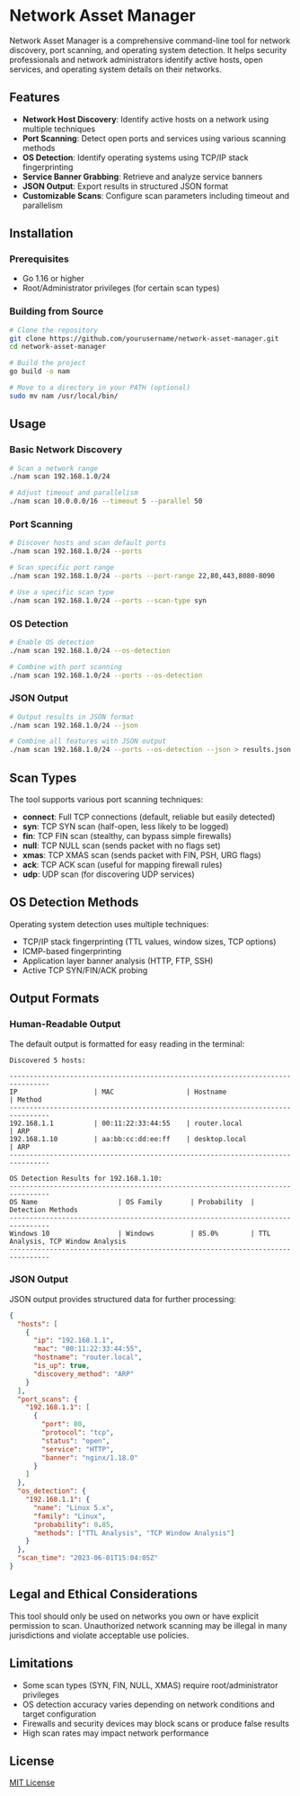 # Network Asset Manager

Network Asset Manager is a comprehensive command-line tool for network discovery, port scanning, and operating system detection. It helps security professionals and network administrators identify active hosts, open services, and operating system details on their networks.

## Features

- **Network Host Discovery**: Identify active hosts on a network using multiple techniques
- **Port Scanning**: Detect open ports and services using various scanning methods
- **OS Detection**: Identify operating systems using TCP/IP stack fingerprinting
- **Service Banner Grabbing**: Retrieve and analyze service banners
- **JSON Output**: Export results in structured JSON format
- **Customizable Scans**: Configure scan parameters including timeout and parallelism

## Installation

### Prerequisites

- Go 1.16 or higher
- Root/Administrator privileges (for certain scan types)

### Building from Source

```bash
# Clone the repository
git clone https://github.com/yourusername/network-asset-manager.git
cd network-asset-manager

# Build the project
go build -o nam

# Move to a directory in your PATH (optional)
sudo mv nam /usr/local/bin/
```

## Usage

### Basic Network Discovery

```bash
# Scan a network range
./nam scan 192.168.1.0/24

# Adjust timeout and parallelism
./nam scan 10.0.0.0/16 --timeout 5 --parallel 50
```

### Port Scanning

```bash
# Discover hosts and scan default ports
./nam scan 192.168.1.0/24 --ports

# Scan specific port range
./nam scan 192.168.1.0/24 --ports --port-range 22,80,443,8080-8090

# Use a specific scan type
./nam scan 192.168.1.0/24 --ports --scan-type syn
```

### OS Detection

```bash
# Enable OS detection
./nam scan 192.168.1.0/24 --os-detection

# Combine with port scanning
./nam scan 192.168.1.0/24 --ports --os-detection
```

### JSON Output

```bash
# Output results in JSON format
./nam scan 192.168.1.0/24 --json

# Combine all features with JSON output
./nam scan 192.168.1.0/24 --ports --os-detection --json > results.json
```

## Scan Types

The tool supports various port scanning techniques:

- **connect**: Full TCP connections (default, reliable but easily detected)
- **syn**: TCP SYN scan (half-open, less likely to be logged)
- **fin**: TCP FIN scan (stealthy, can bypass simple firewalls)
- **null**: TCP NULL scan (sends packet with no flags set)
- **xmas**: TCP XMAS scan (sends packet with FIN, PSH, URG flags)
- **ack**: TCP ACK scan (useful for mapping firewall rules)
- **udp**: UDP scan (for discovering UDP services)

## OS Detection Methods

Operating system detection uses multiple techniques:

- TCP/IP stack fingerprinting (TTL values, window sizes, TCP options)
- ICMP-based fingerprinting
- Application layer banner analysis (HTTP, FTP, SSH)
- Active TCP SYN/FIN/ACK probing

## Output Formats

### Human-Readable Output

The default output is formatted for easy reading in the terminal:

```
Discovered 5 hosts:

--------------------------------------------------------------------------------
IP                   | MAC                  | Hostname                        | Method
--------------------------------------------------------------------------------
192.168.1.1          | 00:11:22:33:44:55    | router.local                    | ARP
192.168.1.10         | aa:bb:cc:dd:ee:ff    | desktop.local                   | ARP
--------------------------------------------------------------------------------

OS Detection Results for 192.168.1.10:
--------------------------------------------------------------------------------
OS Name                    | OS Family       | Probability  | Detection Methods
--------------------------------------------------------------------------------
Windows 10                 | Windows         | 85.0%        | TTL Analysis, TCP Window Analysis
--------------------------------------------------------------------------------
```

### JSON Output

JSON output provides structured data for further processing:

```json
{
  "hosts": [
    {
      "ip": "192.168.1.1",
      "mac": "00:11:22:33:44:55",
      "hostname": "router.local",
      "is_up": true,
      "discovery_method": "ARP"
    }
  ],
  "port_scans": {
    "192.168.1.1": [
      {
        "port": 80,
        "protocol": "tcp",
        "status": "open",
        "service": "HTTP",
        "banner": "nginx/1.18.0"
      }
    ]
  },
  "os_detection": {
    "192.168.1.1": {
      "name": "Linux 5.x",
      "family": "Linux",
      "probability": 0.85,
      "methods": ["TTL Analysis", "TCP Window Analysis"]
    }
  },
  "scan_time": "2023-06-01T15:04:05Z"
}
```

## Legal and Ethical Considerations

This tool should only be used on networks you own or have explicit permission to scan. Unauthorized network scanning may be illegal in many jurisdictions and violate acceptable use policies.

## Limitations

- Some scan types (SYN, FIN, NULL, XMAS) require root/administrator privileges
- OS detection accuracy varies depending on network conditions and target configuration
- Firewalls and security devices may block scans or produce false results
- High scan rates may impact network performance

## License

[MIT License](LICENSE)
